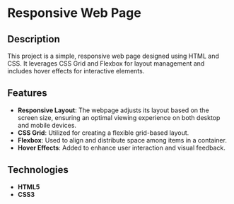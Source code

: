 # Responsive Web Page

## Description

This project is a simple, responsive web page designed using HTML and CSS. It leverages CSS Grid and Flexbox for layout management and includes hover effects for interactive elements.

## Features

- **Responsive Layout**: The webpage adjusts its layout based on the screen size, ensuring an optimal viewing experience on both desktop and mobile devices.
- **CSS Grid**: Utilized for creating a flexible grid-based layout.
- **Flexbox**: Used to align and distribute space among items in a container.
- **Hover Effects**: Added to enhance user interaction and visual feedback.

## Technologies

- **HTML5**
- **CSS3**
